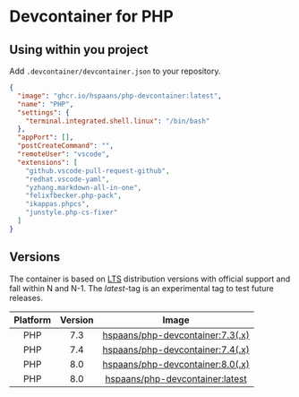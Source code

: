 # Devcontainer for PHP

## Using within you project

Add `.devcontainer/devcontainer.json` to your repository.

```json
{
  "image": "ghcr.io/hspaans/php-devcontainer:latest",
  "name": "PHP",
  "settings": {
    "terminal.integrated.shell.linux": "/bin/bash"
  },
  "appPort": [],
  "postCreateCommand": "",
  "remoteUser": "vscode",
  "extensions": [
    "github.vscode-pull-request-github",
    "redhat.vscode-yaml",
    "yzhang.markdown-all-in-one",
    "felixfbecker.php-pack",
    "ikappas.phpcs",
    "junstyle.php-cs-fixer"
  ]
}
```

## Versions

The container is based on [LTS](https://en.wikipedia.org/wiki/Long-term_support) distribution versions with official support and fall within N and N-1. The *latest*-tag is an experimental tag to test future releases.

| Platform | Version | Image |
|:--------:|:-------:|:-----:|
| PHP      | 7.3     | [hspaans/php-devcontainer:7.3(.x)][php-devcontainer:7.3] |
| PHP      | 7.4     | [hspaans/php-devcontainer:7.4(.x)][php-devcontainer:7.4] |
| PHP      | 8.0     | [hspaans/php-devcontainer:8.0(.x)][php-devcontainer:8.0] |
| PHP      | 8.0     | [hspaans/php-devcontainer:latest][php-devcontainer:latest] |

[php-devcontainer:latest]: ghcr.io/hspaans/php-devcontainer:latest
[php-devcontainer:7.3]: ghcr.io/hspaans/php-devcontainer:7.3
[php-devcontainer:7.4]: ghcr.io/hspaans/php-devcontainer:7.4
[php-devcontainer:8.0]: ghcr.io/hspaans/php-devcontainer:8.0
